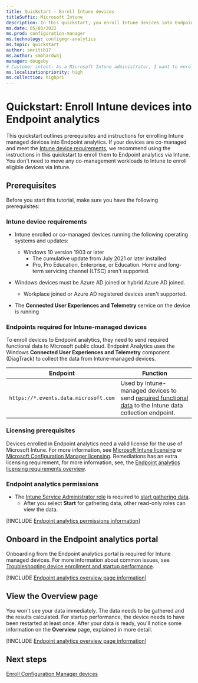 ```yaml
---
title: Quickstart - Enroll Intune devices
titleSuffix: Microsoft Intune
description: In this quickstart, you enroll Intune devices into Endpoint analytics.
ms.date: 05/03/2022
ms.prod: configuration-manager
ms.technology: configmgr-analytics
ms.topic: quickstart
author: smritib17
ms.author: smbhardwaj
manager: dougeby
# Customer intent: As a Microsoft Intune administrator, I want to enroll Intune devices into Endpoint analytics so that I can gain insights into the user experience.
ms.localizationpriority: high
ms.collection: highpri
---
```


# Quickstart: Enroll Intune devices into Endpoint analytics

This quickstart outlines prerequisites and instructions for enrolling Intune managed devices into Endpoint analytics. If your devices are co-managed and meet the [Intune device requirements](#bkmk_prereq), we recommend using the instructions in this quickstart to enroll them to Endpoint analytics via Intune. You don't need to move any co-management workloads to Intune to enroll eligible devices via Intune.

## <a name="bkmk_prereq"></a> Prerequisites

Before you start this tutorial, make sure you have the following prerequisites:  

### Intune device requirements

- Intune enrolled or co-managed devices running the following operating systems and updates:
  - Windows 10 version 1903 or later
    - The cumulative update from July 2021 or later installed
    - Pro, Pro Education, Enterprise, or Education. Home and long-term servicing channel (LTSC) aren't supported.

- Windows devices must be Azure AD joined or hybrid Azure AD joined.
  - Workplace joined or Azure AD registered devices aren't supported.
- The **Connected User Experiences and Telemetry** service on the device is running

### <a name="bkmk_endpoints"></a> Endpoints required for Intune-managed devices

To enroll devices to Endpoint analytics, they need to send required functional data to Microsoft public cloud. Endpoint Analytics uses the Windows **Connected User Experiences and Telemetry** component (DiagTrack) to collect the data from Intune-managed devices.

| Endpoint  | Function  |
|-----------|-----------|
| `https://*.events.data.microsoft.com` | Used by Intune-managed devices to send [required functional data](data-collection.md#bkmk_datacollection) to the Intune data collection endpoint. |

### Licensing prerequisites

Devices enrolled in Endpoint analytics need a valid license for the use of Microsoft Intune. For more information, see [Microsoft Intune licensing](../memdocs/intune/fundamentals/licenses.md) or [Microsoft Configuration Manager licensing](../memdocs/configmgr/core/understand/learn-more-editions.md). Remediations has an extra licensing requirement, for more information, see, the [Endpoint analytics licensing requirements overview](overview.md#licensing-prerequisites).

### Endpoint analytics permissions

- The [Intune Service Administrator role](../memdocs/intune/fundamentals/role-based-access-control.md) is required to [start gathering data](#bkmk_onboard).
  - After you select **Start** for gathering data, other read-only roles can view the data.

[!INCLUDE [Endpoint analytics permissions information](includes/endpoint-analytics-rbac.md)]

## <a name="bkmk_onboard"></a> Onboard in the Endpoint analytics portal
Onboarding from  the Endpoint analytics portal is required for Intune managed devices. For more information about common issues, see [Troubleshooting device enrollment and startup performance](troubleshoot.md#bkmk_enrollment_tshooter).

[!INCLUDE [Endpoint analytics overview page information](includes/onboard.md)]

## <a name="bkmk_view"></a> View the Overview page

You won't see your data immediately. The data needs to be gathered and the results calculated. For startup performance, the device needs to have been restarted at least once. After your data is ready, you'll notice some information on the **Overview** page, explained in more detail.

[!INCLUDE [Endpoint analytics overview page information](includes/overview-page.md)]

## Next steps

[Enroll Configuration Manager devices](enroll-configmgr.md)

